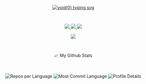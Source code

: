 <p align="center">
  <a href="https://github.com/voidoperator">
    <img src="https://readme-typing-svg.demolab.com?font=Fira+Code&pause=1000&width=435&lines=Julio+Nunez+%7C+Software+Engineer;DSA+Enthusiast+%7C+Coffee+Connoisseur" alt="void(0) typing svg" />
  </a>
</p>

<br/>

<p align="center">
  <a href="https://julionunez.dev">
      <img src="https://img.shields.io/badge/Website-julionunez.dev-red?style=flat-square">
  </a>
  <a href="https://www.linkedin.com/in/julio-nunez/">
      <img src="https://img.shields.io/badge/-Linkedin-blue?style=flat-square&logo=linkedin">
  </a>
  <a href="mailto:julionunez@me.com">
      <img src="https://img.shields.io/badge/-Email-red?style=flat-square&logo=gmail&logoColor=white">
  </a>
</p>

<p align="center">
  <a href="https://github.com/voidoperator">
      <img src="https://github-stats-vz.vercel.app/api?username=voidoperator&cc=22272e&tc=37BCF6&ic=fff&bc=0000show_icons=true&hide_border=true&hide_title=true&bg_color=00000000">
  </a>
</p>

<br/>

<p align="center">📈 My Github Stats</p>

<br />

<p align="center">
  <img src="http://github-profile-summary-cards.vercel.app/api/cards/repos-per-language?username=voidoperator&theme=dracula" alt="Repos per Language"/>
  <img src="http://github-profile-summary-cards.vercel.app/api/cards/most-commit-language?username=voidoperator&theme=dracula" alt="Most Commit Language"/>
  <img src="http://github-profile-summary-cards.vercel.app/api/cards/profile-details?username=voidoperator&theme=dracula" alt="Profile Details"/>
</p>

